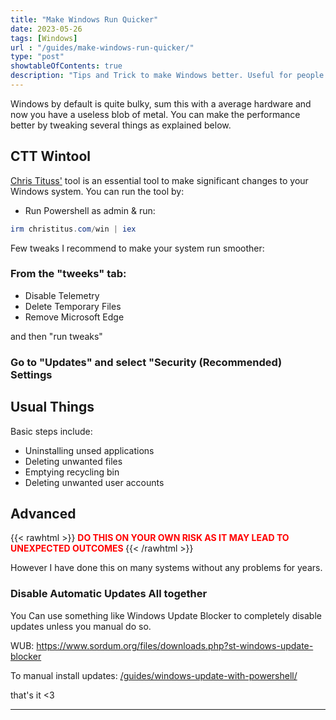 ```yaml
---
title: "Make Windows Run Quicker"
date: 2023-05-26
tags: [Windows]
url : "/guides/make-windows-run-quicker/"
type: "post"
showtableOfContents: true
description: "Tips and Trick to make Windows better. Useful for people with lowend hardware"
---
```


Windows by default is quite bulky, sum this with a average hardware and now you have a useless blob of metal. You can make the performance better by tweaking several things as explained below. 

## CTT Wintool
[Chris Tituss']() tool is an essential tool to make significant changes to your Windows system. You can run the tool by: 

- Run Powershell as admin & run:
```powershell
irm christitus.com/win | iex
```
Few tweaks I recommend to make your system run smoother: 

### From the "tweeks" tab: 
- Disable Telemetry 
- Delete Temporary Files
- Remove Microsoft Edge

and then "run tweaks" 

### Go to "Updates" and select "Security (Recommended) Settings

## Usual Things
Basic steps include: 
- Uninstalling unsed applications
- Deleting unwanted files
- Emptying recycling bin 
- Deleting unwanted user accounts

## Advanced
{{< rawhtml >}}
<b style="color: red;"> DO THIS ON YOUR OWN RISK AS IT MAY LEAD TO UNEXPECTED OUTCOMES </b>
{{< /rawhtml >}}

However I have done this on many systems without any problems for years. 

### Disable Automatic Updates All together

You Can use something like Windows Update Blocker to completely disable updates unless you manual do so. 

WUB: https://www.sordum.org/files/downloads.php?st-windows-update-blocker

To manual install updates: [/guides/windows-update-with-powershell/](https://mansoorbarri.com/guides/windows-update-with-powershell/)


that's it <3

----

  